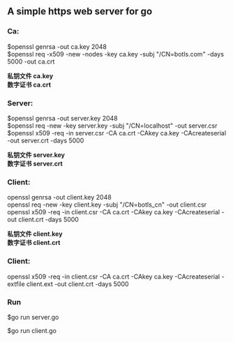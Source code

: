 ## A simple https web server for go

### Ca:
$openssl genrsa -out ca.key 2048   
$openssl req -x509 -new -nodes -key ca.key -subj "/CN=botls.com" -days 5000 -out ca.crt

**私钥文件 ca.key**  
**数字证书 ca.crt**

### Server:
$openssl genrsa -out server.key 2048   
$openssl req -new -key server.key -subj "/CN=localhost" -out server.csr  
$openssl x509 -req -in server.csr -CA ca.crt -CAkey ca.key -CAcreateserial -out server.crt -days 5000

**私钥文件 server.key**  
**数字证书 server.crt**

### Client:
openssl genrsa -out client.key 2048   
openssl req -new -key client.key -subj "/CN=botls_cn" -out client.csr  
openssl x509 -req -in client.csr -CA ca.crt -CAkey ca.key -CAcreateserial -out client.crt -days 5000

**私钥文件 client.key**  
**数字证书 client.crt**

### Client:
openssl x509 -req -in client.csr -CA ca.crt -CAkey ca.key -CAcreateserial -extfile client.ext -out client.crt -days 5000

### Run

$go run server.go

$go run client.go
